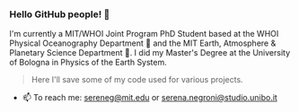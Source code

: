 ### Hello GitHub people! 👋

I'm currently a MIT/WHOI Joint Program PhD Student based at the WHOI Physical Oceanography Department :ocean: and the MIT Earth, Atmosphere & Planetary Science Department 🌱. 
I did my Master's Degree at the University of Bologna in Physics of the Earth System.

> Here I'll save some of my code used for various projects.

- 📫 To reach me: sereneg@mit.edu or serena.negroni@studio.unibo.it


<!-- - 🔭 I’m currently working on ...
-  I’m currently learning ...
- 👯 I’m looking to collaborate on ...
- 🤔 I’m looking for help with ...
- 💬 Ask me about ...

- 😄 Pronouns: ...
- ⚡ Fun fact: ...
-->
